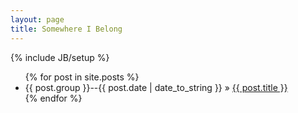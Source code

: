 ```yaml
---
layout: page
title: Somewhere I Belong
---
```

{% include JB/setup %}

<ul class="posts">
  {% for post in site.posts %}
    <li><span>{{ post.group }}--{{ post.date | date_to_string }}</span> &raquo; <a href="{{ BASE_PATH }}{{ post.url }}">{{ post.title }}</a></li>
  {% endfor %}
</ul>
